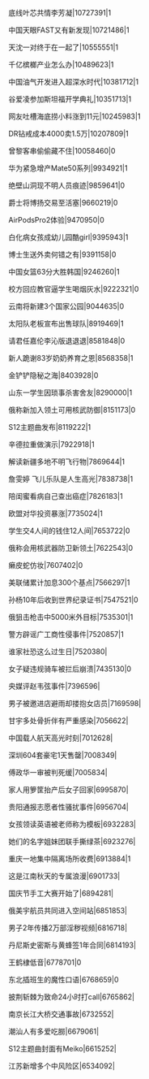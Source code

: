 底线叶芯共情李芳凝|10727391|1

中国天眼FAST又有新发现|10721486|1

天沈一对终于在一起了|10555551|1

千亿槟榔产业怎么办|10489623|1

中国油气开发进入超深水时代|10381712|1

谷爱凌参加斯坦福开学典礼|10351713|1

网友吐槽海底捞小料涨到11元|10245983|1

DR钻戒成本4000卖1.5万|10207809|1

曾黎客串偷偷藏不住|10058460|0

华为紧急增产Mate50系列|9934921|1

绝壁山洞现不明人员痕迹|9859641|0

爵士将博扬交易至活塞|9660219|0

AirPodsPro2体验|9470950|0

白化病女孩成幼儿园酷girl|9395943|1

博士生送外卖何错之有|9391158|0

中国女篮63分大胜韩国|9246260|1

校方回应教官逼学生喝烟灰水|9222321|0

云南将新建3个国家公园|9044635|0

太阳队老板宣布出售球队|8919469|1

请君任嘉伦李沁版退退退|8581848|0

新人跪谢83岁奶奶养育之恩|8568358|1

金铲铲隐秘之海|8403928|0

山东一学生因琐事杀害舍友|8290000|1

俄称新加入领土可用核武防御|8151173|0

S12主题曲发布|8119222|1

辛德拉重做演示|7922918|1

解读新疆多地不明飞行物|7869644|1

詹雯婷 飞儿乐队是人生高光|7838738|1

陪闺蜜看病自己查出癌症|7826183|1

欧盟对华投资暴涨|7735024|1

学生交4人间的钱住12人间|7653722|0

俄称会用核武器防卫新领土|7622543|0

癞皮蛇仿妆|7607402|0

美联储累计加息300个基点|7566297|1

孙杨10年后收到世界纪录证书|7547521|0

俄狙击枪击中5000米外目标|7535301|1

警方辟谣广工商性侵事件|7520857|1

谁家社恐这么过生日|7520380|

女子疑违规骑车被拦后崩溃|7435130|0

央媒评赵韦弦事件|7396596|

男子被邀进店避雨却搂抱女店员|7169598|

甘宇多处骨折伴有严重感染|7056622|

中国载人航天高光时刻|7012628|

深圳604套豪宅1天售罄|7008349|

傅政华一审被判死缓|7005834|

家人用箩筐抬产后女子回家|6995870|

贵阳通报志愿者性骚扰事件|6956704|

女孩领读英语被老师称为模板|6932283|

她们的名字姐妹团联手撕绿茶|6923276|

重庆一地集中隔离场所收费|6913884|1

这是江南秋天的专属浪漫|6901733|

国庆节手工大赛开始了|6894281|

俄美宇航员共同进入空间站|6851853|

男子2年传播2万部淫秽视频|6816718|

丹尼斯史密斯与黄蜂签1年合同|6814193|

王鹤棣低音|6778701|0

东北插班生的魔性口语|6768659|0

披荆斩棘为致命24小时打call|6765862|

南京长江大桥交通事故|6732552|

潮汕人有多爱吃朥|6679061|

S12主题曲封面有Meiko|6615252|

江苏新增多个中风险区|6534092|

